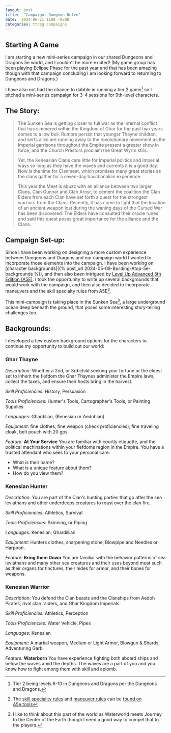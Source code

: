```yaml
---
layout: post
title:  "Campaign: Dungeon Delve"
date:  2024-06-21 1100 -0500
categories: ttrpg campaigns
---
```

## Starting A Game
I am starting a new mini-series campaign in our shared Dungeons and Dragons 5e world, and I couldn't be more excited! (My game group has been playing Eclipse Phase for the past year and that has been amazing though with that campaign concluding I am looking forward to returning to Dungeons and Dragons.) 

I have also not had the chance to dabble in running a tier 2 game[^1] so I pitched a mini-series campaign for 3-4 sessions for 9th-level characters. 

## The Story:
> The Sunken Sea is getting closer to full war as the internal conflict that has simmered within the Kingdom of Ghar for the past two years comes to a low boil. Rumors persist that younger Thayne children, and serfs alike are running away to the revolutionary movement as the Imperial garrisons throughout the Empire present a greater show in force, and the Church Prestors proclaim the Great Wyrm stirs.
> 
> Yet, the Keneasian Clans care little for Imperial politics and Imperial ways so long as they have the waves and currents it is a good day. Now is the time for Clanmeet, which promises many great stories as the clans gather for a seven-day bacchanalian experience.
> 
> This year the Meet is abuzz with an alliance between two larger Clans, Clan Gunnar and Clan Arnyr, to cement the coalition the Clan Elders from each Clan have set forth a quest for the strongest warriors from the Clans. Recently, it has come to light that the location of an ancient weapon lost during the waning days of the Cursed War has been discovered. The Elders have consulted their oracle runes and said this quest poses great importance for the alliance and the Clans.

## Campaign Set-up:
Since I have been working on designing a more custom experience between Dungeons and Dragons and our campaign world I wanted to incorporate those elements into the campaign. I have been working on [character backgrounds]({% post_url 2024-05-09-Building-Atop-5e-backgrounds %}), and then also been intrigued by [Level Up Advanced 5th Edition (A5E)](https://www.levelup5e.com).  I took the opportunity to write up several backgrounds that would work with the campaign, and then also decided to incorporate maneuvers and the skill specialty rules from A5E[^2].

This mini-campaign is taking place in the Sunken Sea[^3], a large underground ocean deep beneath the ground, that poses some interesting story-telling challenges too.

## Backgrounds:
I developed a few custom background options for the characters to continue my opportunity to build out our world:

### Ghar Thayne

_Description:_ Whether a 2nd, or 3rd child seeking your fortune or the eldest set to inherit the fiefdom the Ghar Thaynes administer the Empire laws, collect the taxes, and ensure their hosts bring in the harvest.

_Skill Proficiencies:_ History, Persuasion

_Tools Proficiencies:_ Hunter's Tools, Cartographer's Tools, or Painting Supplies

_Languages:_ Ghardilian, (Kenesian or Aedohian)

_Equipment:_ fine clothes, fine weapon (check proficiencies), fine traveling cloak, belt pouch with 20 gps

_Feature:_  **At Your Service**
You are familiar with courtly etiquette, and the political machinations within your fiefdoms region in the Empire. You have a trusted attendant who sees to your personal care:
- What is their name?
- What is a unique feature about them?
- How do you view them?


### Kenesian Hunter

_Description:_  You are part of the Clan's hunting parties that go after the sea leviathans and other underdeeps creatures to roast over the clan fire.

_Skill Proficiencies:_  Athletics, Survival

_Tools Proficiencies:_ Skinning, or Piping

_Languages:_  Kenesian, Ghardillian

_Equipment:_ Hunters clothes, sharpening stone, Blowpipe and Needles or Harpoon.

_Feature:_ **Bring them Down**
You are familiar with the behavior patterns of sea leviathans and many other sea creatures and their uses beyond meat such as their organs for tinctures, their hides for armor, and their bones for weapons.

### Kenesian Warrior

_Description:_ You defend the Clan beasts and the Clanships from Aedoh Pirates, rival clan raiders, and Ghar Kingdom Imperials.

_Skill Proficiencies:_ Athletics, Perception

_Tools Proficiencies:_ Water Vehicle, Pipes

_Languages:_ Kenesian

_Equipment:_ A martial weapon,  Medium or Light Armor, Blowgun & Shards, Adventuring Garb

_Feature:_  **Waterborn**
You have experience fighting both aboard ships and below the waves amid the depths. The waves are a part of you and you know how to fight among them with skill and aplomb.



[^1]: Tier 2 being levels 6-10 in Dungeons and Dragons per the Dungeons and Dragons. 

[^2]: The [skill speciality rules](https://a5e.tools/rules/skills) and [maneuver rules](https://a5e.tools/rules/combat-maneuvers) can be [found on A5e.tools](https://a5e.tools)

[^3]: I like to think about this part of the world as Waterworld meets Journey to the Center of the Earth though I need a good way to compel that to the players. 